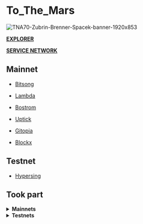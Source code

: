 # To_The_Mars
![TNA70-Zubrin-Brenner-Spacek-banner-1920x853](https://github.com/ToTheMars2/To_The_Mars/assets/109024799/96b70239-7b1f-4f56-87c8-2d8bda9d383f)


[**EXPLORER**](https://explorer.tothemars.network/)

[**SERVICE NETWORK**](https://services.tothemars.network/)



## Mainnet
* [Bitsong](https://ping.pub/bitsong/staking/bitsongvaloper13q3m6kndt0z0pla56mefde6uepacas7sdj8pru)
  
* [Lambda](https://ping.pub/lambda/staking/lambvaloper1f4e4njyp65ruvgwrnk8qec6y2020thgdcaxw7j)
  
* [Bostrom](https://ping.pub/bostrom/staking/bostromvaloper1n76f7tuq0kxf2ufjevlguqfc4xn4vfykflmhnn)
  
* [Uptick](https://ping.pub/uptick/staking/uptickvaloper1qc9lnl38sv2mxvjtfjs76894efjf09l230emsm)
  
* [Gitopia](https://ping.pub/gitopia/staking/gitopiavaloper1cfrzh87l2hceqdd3lj9h7f6makqa5ugna9kpy9)

* [Blockx](https://ping.pub/BlockX/staking/blockxvaloper1h09jt0s2v70kx4jwn3afp635zna6ree7lr7xaj)



## Testnet
* [Hypersing](https://explorer.hypersign.id/hypersign-prajna-testnet/staking/hidvaloper1cfrzh87l2hceqdd3lj9h7f6makqa5ugnkkyak8)
  
  





## Took part
<details>
  <summary><b>Mainnets</b></summary>
  
  * Composable
  
  * [Kusama](https://telemetry.w3f.community/#/0xb0a8d493285c2df73290dfb7e61f870f17b41801197a149ca93654499ea3dafe)

Nois
</details>

<details>
  <summary><b>Testnets</b></summary>
  
* Quicksilver

* Terittori

* Nibiru

* Source

* Lava

* Nois

* [Namada](https://namada.explorers.guru/validators)

* Wormholes
</details>
